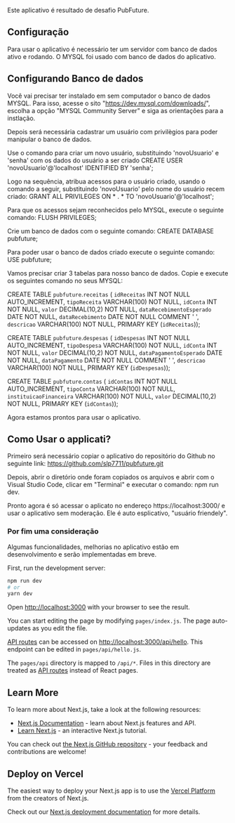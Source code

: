 Este aplicativo é resultado de desafio PubFuture.

## Configuração

Para usar o aplicativo é necessário ter um servidor com banco de dados ativo e rodando.
O MYSQL foi usado com banco de dados do aplicativo.

## Configurando Banco de dados
Você vai precisar ter instalado em sem computador o banco de dados MYSQL.
Para isso, acesse o sito "https://dev.mysql.com/downloads/", escolha a opção "MYSQL Community Server"
e siga as orientações para a instlação.

Depois será necessária cadastrar um usuário com privilègios para poder manipular o banco de dados.

Use o comando para criar um novo usuário, substituindo 'novoUsuario' e 'senha' com os dados do
usuário a ser criado
CREATE USER 'novoUsuario'@'localhost' IDENTIFIED BY 'senha';

Logo na sequência, atribua acessos para o usuário criado, usando o comando a seguir,
substituindo 'novoUsuario' pelo nome do usuário recem criado:
GRANT ALL PRIVILEGES ON * . * TO 'novoUsuario'@'localhost';

Para que os acessos sejam reconhecidos pelo MYSQL, execute o seguinte comando:
FLUSH PRIVILEGES;

Crie um banco de dados com o seguinte comando:
CREATE DATABASE pubfuture;

Para poder usar o banco de dados criado execute o seguinte comando:
USE pubfuture;

Vamos precisar criar 3 tabelas para nosso banco de dados. Copie e execute os seguintes comando no seus MYSQL:

CREATE TABLE `pubfuture`.`receitas` (
  `idReceitas` INT NOT NULL AUTO_INCREMENT,
  `tipoReceita` VARCHAR(100) NOT NULL,
  `idConta` INT NOT NULL,
  `valor` DECIMAL(10,2) NOT NULL,
  `dataRecebimentoEsperado` DATE NOT NULL,
  `dataRecebimento` DATE NOT NULL COMMENT '	',
  `descricao` VARCHAR(100) NOT NULL,
  PRIMARY KEY (`idReceitas`));


  CREATE TABLE `pubfuture`.`despesas` (
  `idDespesas` INT NOT NULL AUTO_INCREMENT,
  `tipoDespesa` VARCHAR(100) NOT NULL,
  `idConta` INT NOT NULL,
  `valor` DECIMAL(10,2) NOT NULL,
  `dataPagamentoEsperado` DATE NOT NULL,
  `dataPagamento` DATE NOT NULL COMMENT '	',
  `descricao` VARCHAR(100) NOT NULL,
  PRIMARY KEY (`idDespesas`));


  CREATE TABLE `pubfuture`.`contas` (
  `idContas` INT NOT NULL AUTO_INCREMENT,
  `tipoConta` VARCHAR(100) NOT NULL,
  `instituicaoFinanceira` VARCHAR(100) NOT NULL,
  `valor` DECIMAL(10,2) NOT NULL,
  PRIMARY KEY (`idContas`));

Agora estamos prontos para usar o aplicativo.

## Como Usar o applicati?

Primeiro será necessário copiar o aplicativo do repositório do Github no seguinte link:
https://github.com/slp7711/pubfuture.git

Depois, abrir o diretório onde foram copiados os arquivos e abrir com o Visual Studio Code,
clicar em "Terminal" e executar o comando: npm run dev.

Pronto agora é só acessar o aplicato no endereço https://localhost:3000/ e usar o aplicativo
sem moderação. Ele é auto esplicativo, "usuário friendely".

### Por fim uma consideração

Algumas funcionalidades, melhorias no aplicativo estão em desenvolvimento e serão
implementadas em breve.







First, run the development server:

```bash
npm run dev
# or
yarn dev
```

Open [http://localhost:3000](http://localhost:3000) with your browser to see the result.

You can start editing the page by modifying `pages/index.js`. The page auto-updates as you edit the file.

[API routes](https://nextjs.org/docs/api-routes/introduction) can be accessed on [http://localhost:3000/api/hello](http://localhost:3000/api/hello). This endpoint can be edited in `pages/api/hello.js`.

The `pages/api` directory is mapped to `/api/*`. Files in this directory are treated as [API routes](https://nextjs.org/docs/api-routes/introduction) instead of React pages.

## Learn More

To learn more about Next.js, take a look at the following resources:

- [Next.js Documentation](https://nextjs.org/docs) - learn about Next.js features and API.
- [Learn Next.js](https://nextjs.org/learn) - an interactive Next.js tutorial.

You can check out [the Next.js GitHub repository](https://github.com/vercel/next.js/) - your feedback and contributions are welcome!

## Deploy on Vercel

The easiest way to deploy your Next.js app is to use the [Vercel Platform](https://vercel.com/new?utm_medium=default-template&filter=next.js&utm_source=create-next-app&utm_campaign=create-next-app-readme) from the creators of Next.js.

Check out our [Next.js deployment documentation](https://nextjs.org/docs/deployment) for more details.

